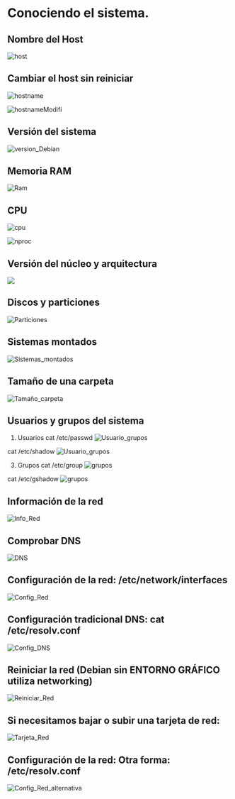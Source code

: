 # Conociendo el sistema.

## Nombre del Host
![host](img/hostname.jpg)

## Cambiar el host sin reiniciar
![hostname](img/cambio_host.jpg)

![hostnameModifi](img/Monster_Server.jpg)

## Versión del sistema
![version_Debian](img/version_Debian.jpg)

## Memoria RAM
![Ram](img/RAM.jpg)

## CPU
![cpu](img/cpu.jpg)

![nproc](img/cpu_n.jpg)

## Versión del núcleo y arquitectura
![](img/arquitectura.jpg)

## Discos y particiones
![Particiones](img/particion_disco.jpg)

## Sistemas montados
![Sistemas_montados](img/sistemas_montados.jpg)

## Tamaño de una carpeta
![Tamaño_carpeta](img/tamaño_carpeta.jpg)

## Usuarios y grupos del sistema
1. Usuarios
cat /etc/passwd 
![Usuario_grupos](img/usuarios1.jpg)

cat /etc/shadow
![Usuario_grupos](img/usuarios2.jpg)

3. Grupos
cat /etc/group 
![grupos](img/grupo1.jpg)

cat /etc/gshadow
![grupos](img/grupo2.jpg)

## Información de la red
![Info_Red](img/info_Red.jpg)

## Comprobar DNS
![DNS](img/comprobar_Dns.jpg)

## Configuración de la red: /etc/network/interfaces
![Config_Red](img/)

## Configuración tradicional DNS: cat /etc/resolv.conf
![Config_DNS](img/)

## Reiniciar la red (Debian sin ENTORNO GRÁFICO utiliza networking)
![Reiniciar_Red](img/)

## Si necesitamos bajar o subir una tarjeta de red:
![Tarjeta_Red](img/)

## Configuración de la red: Otra forma: /etc/resolv.conf
![Config_Red_alternativa](img/)
